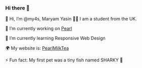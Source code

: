 ### Hi there 👋

<!--
**my4s/my4s** is a ✨ _special_ ✨ repository because its `README.md` (this file) appears on your GitHub profile.

Here are some ideas to get you started:

- 🔭 I’m currently working on <a href="https://github.com/my4s/Pearl/edit/main/README.md">Pearl</a>
- 🌱 I’m currently learning Responsive Web Design
- 👯 I’m looking to collaborate on ...
- 🤔 I’m looking for help with ..
- 📫 How to reach me: https://mhy.yas.im/
- ⚡ Fun fact: My first pet was a tiny fish named SHARKY 🦈
-->

👋 Hi, I’m @my4s, Maryam Yasin
👨‍🎓 I am a student from the UK.

🔭 I’m currently working on <a href="https://github.com/my4s/Pearl/edit/main/README.md">Pearl</a>

🌱 I’m currently learning Responsive Web Design

🌍 My website is: <a href="https://github.com/my4s/Pearl/edit/main/README.md">PearlMilkTea</a>

⚡ Fun fact: My first pet was a tiny fish named SHARKY 🦈
